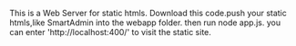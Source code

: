 This is a Web Server for static htmls.
Download this code.push your static htmls,like SmartAdmin into the webapp folder.
then run node app.js.
you can enter 'http://localhost:400/' to visit the static site. 